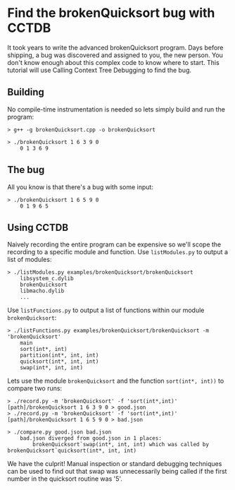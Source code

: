 Find the brokenQuicksort bug with CCTDB
=========

It took years to write the advanced brokenQuicksort program. Days before shipping, a bug was discovered and assigned to you, the new person. You don't know enough about this complex code to know where to start. This tutorial will use Calling Context Tree Debugging to find the bug.

Building
---------
No compile-time instrumentation is needed so lets simply build and run the program:
```
> g++ -g brokenQuicksort.cpp -o brokenQuicksort

> ./brokenQuicksort 1 6 3 9 0
    0 1 3 6 9
```


The bug
---------
All you know is that there's a bug with some input:
```
> ./brokenQuicksort 1 6 5 9 0
    0 1 9 6 5
```

Using CCTDB
--------

Naively recording the entire program can be expensive so we'll scope the recording to a specific module and function.
Use `listModules.py` to output a list of modules:
```
> ./listModules.py examples/brokenQuicksort/brokenQuicksort
    libsystem_c.dylib
    brokenQuicksort
    libmacho.dylib
    ...
```

Use `listFunctions.py` to output a list of functions within our module `brokenQuicksort`:
```
> ./listFunctions.py examples/brokenQuicksort/brokenQuicksort -m 'brokenQuicksort'
    main
    sort(int*, int)
    partition(int*, int, int)
    quicksort(int*, int, int)
    swap(int*, int, int)
```

Lets use the module `brokenQuicksort` and the function `sort(int*, int))` to compare two runs:
```
> ./record.py -m 'brokenQuicksort' -f 'sort(int*,int)' [path]/brokenQuicksort 1 6 3 9 0 > good.json
> ./record.py -m 'brokenQuicksort' -f 'sort(int*,int)' [path]/brokenQuicksort 1 6 5 9 0 > bad.json

> ./compare.py good.json bad.json
    bad.json diverged from good.json in 1 places:
        brokenQuicksort`swap(int*, int, int) which was called by brokenQuicksort`quicksort(int*, int, int)
```

We have the culprit! Manual inspection or standard debugging techniques can be used to find out that swap was unnecessarily being called if the first number in the quicksort routine was '5'.